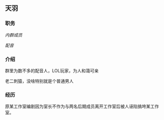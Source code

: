 ## 天羽

### 职务

*内群成员*

*配音*

### 介绍

群里为数不多的配音人，LOL玩家，为人和蔼可亲

老二刺猿，没啥特别就是个普通男人

### 经历

原某工作室编剧因为室长不作为与两名后期成员离开工作室后被人诬陷搞垮某工作室。